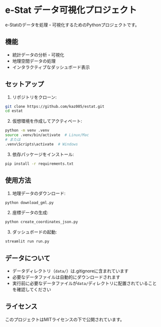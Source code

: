 # e-Stat データ可視化プロジェクト

e-Statのデータを処理・可視化するためのPythonプロジェクトです。

## 機能

- 統計データの分析・可視化
- 地理空間データの処理
- インタラクティブなダッシュボード表示

## セットアップ

1. リポジトリをクローン:
```bash
git clone https://github.com/kaz005/estat.git
cd estat
```

2. 仮想環境を作成してアクティベート:
```bash
python -m venv .venv
source .venv/bin/activate  # Linux/Mac
# または
.venv\Scripts\activate  # Windows
```

3. 依存パッケージをインストール:
```bash
pip install -r requirements.txt
```

## 使用方法

1. 地理データのダウンロード:
```bash
python download_gml.py
```

2. 座標データの生成:
```bash
python create_coordinates_json.py
```

3. ダッシュボードの起動:
```bash
streamlit run run.py
```

## データについて

- データディレクトリ（`data/`）は.gitignoreに含まれています
- 必要なデータファイルは自動的にダウンロードされます
- 実行前に必要なデータファイルが`data/`ディレクトリに配置されていることを確認してください

## ライセンス

このプロジェクトはMITライセンスの下で公開されています。
